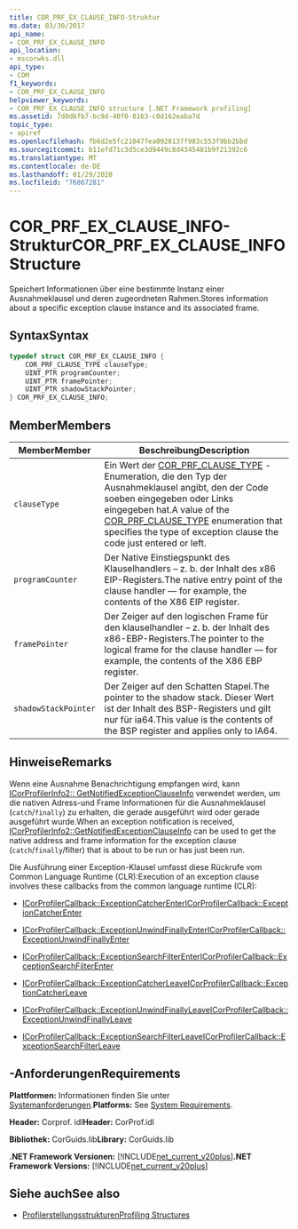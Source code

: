 ```yaml
---
title: COR_PRF_EX_CLAUSE_INFO-Struktur
ms.date: 03/30/2017
api_name:
- COR_PRF_EX_CLAUSE_INFO
api_location:
- mscorwks.dll
api_type:
- COM
f1_keywords:
- COR_PRF_EX_CLAUSE_INFO
helpviewer_keywords:
- COR_PRF_EX_CLAUSE_INFO structure [.NET Framework profiling]
ms.assetid: 7d0d6fb7-bc9d-40f0-8163-c0d162eaba7d
topic_type:
- apiref
ms.openlocfilehash: fb6d2e5fc21047fea0928137f983c553f9bb2bbd
ms.sourcegitcommit: b11efd71c3d5ce3d9449c8d4345481b9f21392c6
ms.translationtype: MT
ms.contentlocale: de-DE
ms.lasthandoff: 01/29/2020
ms.locfileid: "76867281"
---
```

# <a name="cor_prf_ex_clause_info-structure"></a><span data-ttu-id="5884d-102">COR_PRF_EX_CLAUSE_INFO-Struktur</span><span class="sxs-lookup"><span data-stu-id="5884d-102">COR_PRF_EX_CLAUSE_INFO Structure</span></span>
<span data-ttu-id="5884d-103">Speichert Informationen über eine bestimmte Instanz einer Ausnahmeklausel und deren zugeordneten Rahmen.</span><span class="sxs-lookup"><span data-stu-id="5884d-103">Stores information about a specific exception clause instance and its associated frame.</span></span>  
  
## <a name="syntax"></a><span data-ttu-id="5884d-104">Syntax</span><span class="sxs-lookup"><span data-stu-id="5884d-104">Syntax</span></span>  
  
```cpp  
typedef struct COR_PRF_EX_CLAUSE_INFO {  
    COR_PRF_CLAUSE_TYPE clauseType;  
    UINT_PTR programCounter;  
    UINT_PTR framePointer;  
    UINT_PTR shadowStackPointer;  
} COR_PRF_EX_CLAUSE_INFO;  
```  
  
## <a name="members"></a><span data-ttu-id="5884d-105">Member</span><span class="sxs-lookup"><span data-stu-id="5884d-105">Members</span></span>  
  
|<span data-ttu-id="5884d-106">Member</span><span class="sxs-lookup"><span data-stu-id="5884d-106">Member</span></span>|<span data-ttu-id="5884d-107">Beschreibung</span><span class="sxs-lookup"><span data-stu-id="5884d-107">Description</span></span>|  
|------------|-----------------|  
|`clauseType`|<span data-ttu-id="5884d-108">Ein Wert der [COR_PRF_CLAUSE_TYPE](cor-prf-clause-type-enumeration.md) -Enumeration, die den Typ der Ausnahmeklausel angibt, den der Code soeben eingegeben oder Links eingegeben hat.</span><span class="sxs-lookup"><span data-stu-id="5884d-108">A value of the [COR_PRF_CLAUSE_TYPE](cor-prf-clause-type-enumeration.md) enumeration that specifies the type of exception clause the code just entered or left.</span></span>|  
|`programCounter`|<span data-ttu-id="5884d-109">Der Native Einstiegspunkt des Klauselhandlers – z. b. der Inhalt des x86 EIP-Registers.</span><span class="sxs-lookup"><span data-stu-id="5884d-109">The native entry point of the clause handler — for example, the contents of the X86 EIP register.</span></span>|  
|`framePointer`|<span data-ttu-id="5884d-110">Der Zeiger auf den logischen Frame für den klauselhandler – z. b. der Inhalt des x86-EBP-Registers.</span><span class="sxs-lookup"><span data-stu-id="5884d-110">The pointer to the logical frame for the clause handler — for example, the contents of the X86 EBP register.</span></span>|  
|`shadowStackPointer`|<span data-ttu-id="5884d-111">Der Zeiger auf den Schatten Stapel.</span><span class="sxs-lookup"><span data-stu-id="5884d-111">The pointer to the shadow stack.</span></span> <span data-ttu-id="5884d-112">Dieser Wert ist der Inhalt des BSP-Registers und gilt nur für ia64.</span><span class="sxs-lookup"><span data-stu-id="5884d-112">This value is the contents of the BSP register and applies only to IA64.</span></span>|  
  
## <a name="remarks"></a><span data-ttu-id="5884d-113">Hinweise</span><span class="sxs-lookup"><span data-stu-id="5884d-113">Remarks</span></span>  
 <span data-ttu-id="5884d-114">Wenn eine Ausnahme Benachrichtigung empfangen wird, kann [ICorProfilerInfo2:: GetNotifiedExceptionClauseInfo](icorprofilerinfo2-getnotifiedexceptionclauseinfo-method.md) verwendet werden, um die nativen Adress-und Frame Informationen für die Ausnahmeklausel (`catch`/`finally`) zu erhalten, die gerade ausgeführt wird oder gerade ausgeführt wurde.</span><span class="sxs-lookup"><span data-stu-id="5884d-114">When an exception notification is received, [ICorProfilerInfo2::GetNotifiedExceptionClauseInfo](icorprofilerinfo2-getnotifiedexceptionclauseinfo-method.md) can be used to get the native address and frame information for the exception clause (`catch`/`finally`/filter) that is about to be run or has just been run.</span></span>  
  
 <span data-ttu-id="5884d-115">Die Ausführung einer Exception-Klausel umfasst diese Rückrufe vom Common Language Runtime (CLR):</span><span class="sxs-lookup"><span data-stu-id="5884d-115">Execution of an exception clause involves these callbacks from the common language runtime (CLR):</span></span>  
  
- [<span data-ttu-id="5884d-116">ICorProfilerCallback::ExceptionCatcherEnter</span><span class="sxs-lookup"><span data-stu-id="5884d-116">ICorProfilerCallback::ExceptionCatcherEnter</span></span>](icorprofilercallback-exceptioncatcherenter-method.md)  
  
- [<span data-ttu-id="5884d-117">ICorProfilerCallback::ExceptionUnwindFinallyEnter</span><span class="sxs-lookup"><span data-stu-id="5884d-117">ICorProfilerCallback::ExceptionUnwindFinallyEnter</span></span>](icorprofilercallback-exceptionunwindfinallyenter-method.md)  
  
- [<span data-ttu-id="5884d-118">ICorProfilerCallback::ExceptionSearchFilterEnter</span><span class="sxs-lookup"><span data-stu-id="5884d-118">ICorProfilerCallback::ExceptionSearchFilterEnter</span></span>](icorprofilercallback-exceptionsearchfilterenter-method.md)  
  
- [<span data-ttu-id="5884d-119">ICorProfilerCallback::ExceptionCatcherLeave</span><span class="sxs-lookup"><span data-stu-id="5884d-119">ICorProfilerCallback::ExceptionCatcherLeave</span></span>](icorprofilercallback-exceptioncatcherleave-method.md)  
  
- [<span data-ttu-id="5884d-120">ICorProfilerCallback::ExceptionUnwindFinallyLeave</span><span class="sxs-lookup"><span data-stu-id="5884d-120">ICorProfilerCallback::ExceptionUnwindFinallyLeave</span></span>](icorprofilercallback-exceptionunwindfinallyleave-method.md)  
  
- [<span data-ttu-id="5884d-121">ICorProfilerCallback::ExceptionSearchFilterLeave</span><span class="sxs-lookup"><span data-stu-id="5884d-121">ICorProfilerCallback::ExceptionSearchFilterLeave</span></span>](icorprofilercallback-exceptionsearchfilterleave-method.md)  
  
## <a name="requirements"></a><span data-ttu-id="5884d-122">-Anforderungen</span><span class="sxs-lookup"><span data-stu-id="5884d-122">Requirements</span></span>  
 <span data-ttu-id="5884d-123">**Plattformen:** Informationen finden Sie unter [Systemanforderungen](../../../../docs/framework/get-started/system-requirements.md).</span><span class="sxs-lookup"><span data-stu-id="5884d-123">**Platforms:** See [System Requirements](../../../../docs/framework/get-started/system-requirements.md).</span></span>  
  
 <span data-ttu-id="5884d-124">**Header:** Corprof. idl</span><span class="sxs-lookup"><span data-stu-id="5884d-124">**Header:** CorProf.idl</span></span>  
  
 <span data-ttu-id="5884d-125">**Bibliothek:** CorGuids.lib</span><span class="sxs-lookup"><span data-stu-id="5884d-125">**Library:** CorGuids.lib</span></span>  
  
 <span data-ttu-id="5884d-126">**.NET Framework Versionen:** [!INCLUDE[net_current_v20plus](../../../../includes/net-current-v20plus-md.md)]</span><span class="sxs-lookup"><span data-stu-id="5884d-126">**.NET Framework Versions:** [!INCLUDE[net_current_v20plus](../../../../includes/net-current-v20plus-md.md)]</span></span>  
  
## <a name="see-also"></a><span data-ttu-id="5884d-127">Siehe auch</span><span class="sxs-lookup"><span data-stu-id="5884d-127">See also</span></span>

- [<span data-ttu-id="5884d-128">Profilerstellungsstrukturen</span><span class="sxs-lookup"><span data-stu-id="5884d-128">Profiling Structures</span></span>](profiling-structures.md)
